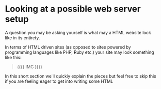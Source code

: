 # Looking at a possible web server setup

A question you may be asking yourself is what may a HTML website look like in its entirety.

In terms of HTML driven sites (as opposed to sites powered by programming languages like PHP, Ruby etc.) your site may look something like this:

> {{{{ IMG }}}}

In this short section we'll quickly explain the pieces but feel free to skip this if you are feeling eager to get into writing some HTML